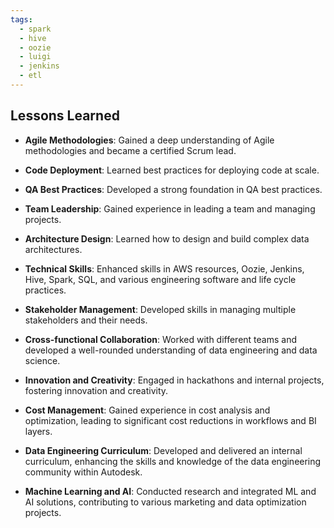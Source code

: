 ```yaml
---
tags:
  - spark
  - hive
  - oozie
  - luigi
  - jenkins
  - etl
---
```


## Lessons Learned <a id="autodesk-lessons"></a>

- **Agile Methodologies**: Gained a deep understanding of Agile methodologies and became a certified Scrum lead.

- **Code Deployment**: Learned best practices for deploying code at scale.

- **QA Best Practices**: Developed a strong foundation in QA best practices.

- **Team Leadership**: Gained experience in leading a team and managing projects.

- **Architecture Design**: Learned how to design and build complex data architectures.

- **Technical Skills**: Enhanced skills in AWS resources, Oozie, Jenkins, Hive, Spark, SQL, and various engineering software and life cycle practices.

- **Stakeholder Management**: Developed skills in managing multiple stakeholders and their needs.

- **Cross-functional Collaboration**: Worked with different teams and developed a well-rounded understanding of data engineering and data science.

- **Innovation and Creativity**: Engaged in hackathons and internal projects, fostering innovation and creativity.

- **Cost Management**: Gained experience in cost analysis and optimization, leading to significant cost reductions in workflows and BI layers.

- **Data Engineering Curriculum**: Developed and delivered an internal curriculum, enhancing the skills and knowledge of the data engineering community within Autodesk.

- **Machine Learning and AI**: Conducted research and integrated ML and AI solutions, contributing to various marketing and data optimization projects.
